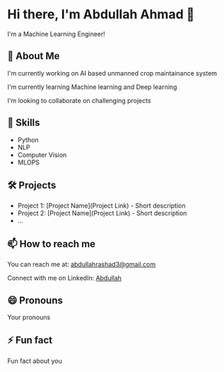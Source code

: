 <!--
**iabahmad/iabahmad** is a ✨ _special_ ✨ repository because its `README.md` (this file) appears on your GitHub profile.

Here are some ideas to get you started:

- 🔭 I’m currently working on ...
- 🌱 I’m currently learning ...
- 👯 I’m looking to collaborate on ...
- 🤔 I’m looking for help with ...
- 💬 Ask me about ...
- 📫 How to reach me: ...
- 😄 Pronouns: ...
- ⚡ Fun fact: ...
-->


# Hi there, I'm Abdullah Ahmad 👋

I'm a Machine Learning Engineer!

## 🚀 About Me
I'm currently working on AI based unmanned crop maintainance system

I'm currently learning Machine learning and Deep learning

I'm looking to collaborate on challenging projects 

## 👯 Skills
- Python
- NLP
- Computer Vision
- MLOPS

## 🛠️ Projects
- Project 1: [Project Name](Project Link) - Short description
- Project 2: [Project Name](Project Link) - Short description
- ...

## 📫 How to reach me
You can reach me at: abdullahrashad3@gmail.com

Connect with me on LinkedIn: [Abdullah](www.linkedin.com/in/iabahmad19)

## 😄 Pronouns
Your pronouns

## ⚡ Fun fact
Fun fact about you